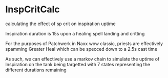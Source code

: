 # InspCritCalc
calculating the effect of sp crit on inspiration uptime

Inspiration duration is 15s upon a healing spell landing and critting

For the purposes of Patchwerk in Naxx wow classic, priests are effectively spamming Greater Heal which can be specced down to a 2.5s cast time

As such, we can effectively use a markov chain to simulate the uptime of Inspiration on the tank being targetted with 7 states representing the different durations remaining
